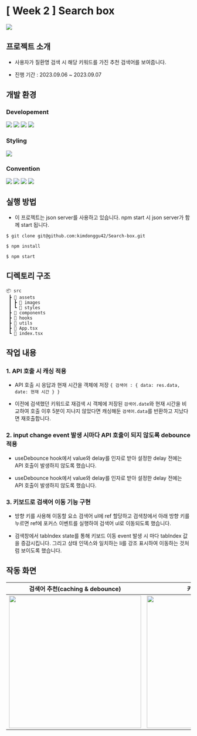 # [ Week 2 ] Search box

<img src = https://camo.githubusercontent.com/431cb39804ef7c333ffa8b0dfec7e24581654e84e3c8bcf91f64a43158c3156c/68747470733a2f2f7374617469632e77616e7465642e636f2e6b722f696d616765732f6576656e74732f323930392f62333539313861362e6a7067 />

## 프로젝트 소개

- 사용자가 질환명 검색 시 해당 키워드를 가진 추천 검색어를 보여줍니다.

- 진행 기간 : 2023.09.06 ~ 2023.09.07

## 개발 환경

### Developement

<img src="https://img.shields.io/badge/TypeScript-3178C6?style=for-the-badge&logo=TypeScript&logoColor=white"/> <img src="https://img.shields.io/badge/React-61DAFB?style=for-the-badge&logo=React&logoColor=white"/> <img src="https://img.shields.io/badge/React Router-CA4245?style=for-the-badge&logo=React Router&logoColor=white"> <img src="https://img.shields.io/badge/Axios-5A29E4?style=for-the-badge&logo=Axios&logoColor=white"/>

### Styling

<img src="https://img.shields.io/badge/styled component-DB7093?style=for-the-badge&logo=styled-components&logoColor=white"/>

### Convention

<img src="https://img.shields.io/badge/ESLint-4B32C3?style=for-the-badge&logo=eslint"> <img src="https://img.shields.io/badge/Prettier-F7B93E?style=for-the-badge&logo=prettier&logoColor=white"> <img src="https://img.shields.io/badge/husky-brown?style=for-the-badge&logo=npm"> <img src="https://img.shields.io/badge/lint staged-white?style=for-the-badge&logo=npm">

## 실행 방법

- 이 프로젝트는 json server를 사용하고 있습니다. npm start 시 json server가 함께 start 됩니다.

```
$ git clone git@github.com:kimdonggu42/Search-box.git

$ npm install

$ npm start
```

## 디렉토리 구조

```
📦 src
 ┣ 📂 assets
 ┃ ┣ 📂 images
 ┃ ┗ 📂 styles
 ┣ 📂 components
 ┣ 📂 hooks
 ┣ 📂 utils
 ┣ 📜 App.tsx
 ┗ 📜 index.tsx
```

## 작업 내용

### 1. API 호출 시 캐싱 적용

- API 호출 시 응답과 현재 시간을 객체에 저장
  `{ 검색어 : { data: res.data, date: 현재 시간 } }`

- 이전에 검색했던 키워드로 재검색 시 객체에 저장된 `검색어.date`와 현재 시간을 비교하여
  호출 이후 5분이 지나지 않았다면 캐싱해둔 `검색어.data`를 반환하고 지났다면 재호출합니다.

### 2. input change event 발생 시마다 API 호출이 되지 않도록 debounce 적용

- useDebounce hook에서 value와 delay를 인자로 받아 설정한 delay 전에는 API 호출이 발생하지 않도록 했습니다.

- useDebounce hook에서 value와 delay를 인자로 받아 설정한 delay 전에는 API 호출이 발생하지 않도록 했습니다.

### 3. 키보드로 검색어 이동 기능 구현

- 방향 키를 사용해 이동할 요소 검색어 ul에 ref 할당하고 검색창에서 아래 방향 키를 누르면 ref에 포커스 이벤트를 실행하여 검색어 ul로 이동되도록 했습니다.

- 검색창에서 tabIndex state를 통해 키보드 이동 event 발생 시 마다 tabIndex 값을 증감시킵니다. 그리고 상태 인덱스와 일치하는 li를 강조 표시하여 이동하는 것처럼 보이도록 했습니다.

## 작동 화면

|                                                         **검색어 추천(caching & debounce)**                                                          |                                                               **키보드로 검색어 이동**                                                               |
| :--------------------------------------------------------------------------------------------------------------------------------------------------: | :--------------------------------------------------------------------------------------------------------------------------------------------------: |
| <img width="360px" src="https://github.com/kimdonggu42/Github-React-repository-Issue-viewer/assets/115632555/8b58474c-08af-4352-b9b7-03d5cb72d912"/> | <img width="360px" src="https://github.com/kimdonggu42/Github-React-repository-Issue-viewer/assets/115632555/969ac28b-2e19-4fdc-a450-51f5029ae11a"/> |
